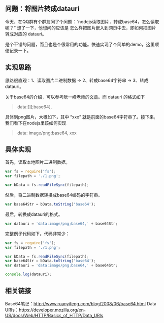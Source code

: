 ## 问题：将图片转成datauri

今天，在QQ群有个群友问了个问题：“nodejs读取图片，转成base64，怎么读取呢？” 想了一下，他想问的应该是 怎么样把图片嵌入到网页中去，即如何把图片转成对应的 datauri。

是个不错的问题，而且也是个很常用的功能。快速实现了个简单的demo，这里顺便记录一下。

## 实现思路

思路很直观：1、读取图片二进制数据 -> 2、转成base64字符串 -> 3、转成datauri。

关于base64的介绍，可以参考阮一峰老师的[文章](http://www.ruanyifeng.com/blog/2008/06/base64.html)。而 datauri 的格式如下

>data:[<mediatype>][;base64],<data>

具体到png图片，大概如下，其中 “xxx” 就是前面的base64字符串了。接下来，我们看下在nodejs里该如何实现

>data: image/png;base64, xxx

## 具体实现

首先，读取本地图片二进制数据。

```js
var fs = require('fs');
var filepath = './1.png';

var bData = fs.readFileSync(filepath);
```

然后，将二进制数据转换成base64编码的字符串。

```js
var base64Str = bData.toString('base64');
```

最后，转换成datauri的格式。

```js
var datauri = 'data:image/png;base64,' + base64Str;
```

完整例子代码如下，代码非常少：

```js
var fs = require('fs');
var filepath = './1.png';

var bData = fs.readFileSync(filepath);
var base64Str = bData.toString('base64');
var datauri = 'data:image/png;base64,' + base64Str;

console.log(datauri);
```

## 相关链接

Base64笔记：http://www.ruanyifeng.com/blog/2008/06/base64.html
Data URIs：https://developer.mozilla.org/en-US/docs/Web/HTTP/Basics_of_HTTP/Data_URIs
